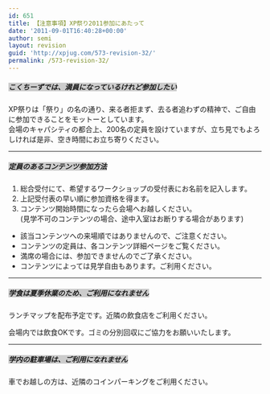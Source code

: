 ```yaml
---
id: 651
title: 【注意事項】XP祭り2011参加にあたって
date: '2011-09-01T16:40:28+00:00'
author: semi
layout: revision
guid: 'http://xpjug.com/573-revision-32/'
permalink: /573-revision-32/
---
```


##### <font style="background-color:#cccccc">こくちーずでは、満員になっているけれど参加したい</font>

XP祭りは「祭り」の名の通り、来る者拒まず、去る者追わずの精神で、ご自由に参加できることをモットーとしています。  
会場のキャパシティの都合上、200名の定員を設けていますが、立ち見でもよろしければ是非、空き時間にお立ち寄りください。

---

##### <font style="background-color:#cccccc">定員のあるコンテンツ参加方法</font>

1. 総合受付にて、希望するワークショップの受付表にお名前を記入します。
2. 上記受付表の早い順に参加資格を得ます。
3. コンテンツ開始時間になったら会場へお越しください。  
    (見学不可のコンテンツの場合、途中入室はお断りする場合があります)

- 該当コンテンツへの来場順ではありませんので、ご注意ください。
- コンテンツの定員は、各コンテンツ詳細ページをご覧ください。
- 満席の場合には、参加できませんのでご了承ください。
- コンテンツによっては見学自由もあります。ご利用ください。

---

##### <font style="background-color:#cccccc">学食は夏季休業のため、ご利用になれません</font>

ランチマップを配布予定です。近隣の飲食店をご利用ください。

会場内では飲食OKです。ゴミの分別回収にご協力をお願いいたします。

---

##### <font style="background-color:#cccccc">学内の駐車場は、ご利用になれません</font>

車でお越しの方は、近隣のコインパーキングをご利用ください。